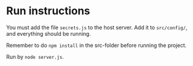 # Run instructions

You must add the file `secrets.js` to the host server. 
Add it to `src/config/`, and everything should be running.

Remember to do `npm install` in the src-folder before running the project.

Run by `node server.js`.
